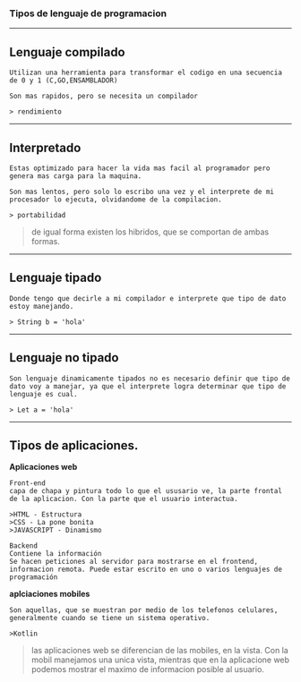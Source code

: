 ### Tipos de lenguaje de programacion
---

##  Lenguaje compilado

    Utilizan una herramienta para transformar el codigo en una secuencia de 0 y 1 (C,GO,ENSAMBLADOR)

    Son mas rapidos, pero se necesita un compilador

    > rendimiento
---
## Interpretado

    Estas optimizado para hacer la vida mas facil al programador pero genera mas carga para la maquina.

    Son mas lentos, pero solo lo escribo una vez y el interprete de mi procesador lo ejecuta, olvidandome de la compilacion. 

    > portabilidad

> de igual forma existen los hibridos, que se comportan de ambas formas.
---
## Lenguaje tipado
    Donde tengo que decirle a mi compilador e interprete que tipo de dato estoy manejando. 

    > String b = 'hola'
---
## Lenguaje no tipado 
    Son lenguaje dinamicamente tipados no es necesario definir que tipo de dato voy a manejar, ya que el interprete logra determinar que tipo de lenguaje es cual. 

    > Let a = 'hola'
---
## Tipos de aplicaciones. 
    
**Aplicaciones web** 

    
    Front-end
    capa de chapa y pintura todo lo que el ususario ve, la parte frontal de la aplicacion. Con la parte que el usuario interactua. 

    >HTML - Estructura
    >CSS - La pone bonita
    >JAVASCRIPT - Dinamismo

    Backend
    Contiene la información 
    Se hacen peticiones al servidor para mostrarse en el frontend, informacion remota. Puede estar escrito en uno o varios lenguajes de programación

**aplciaciones mobiles**

    
    Son aquellas, que se muestran por medio de los telefonos celulares, generalmente cuando se tiene un sistema operativo. 

    >Kotlin

> las aplicaciones web  se diferencian de las mobiles, en la vista. Con la mobil manejamos una unica vista, mientras que en la aplicacione web podemos mostrar el maximo de informacion posible al usuario. 


